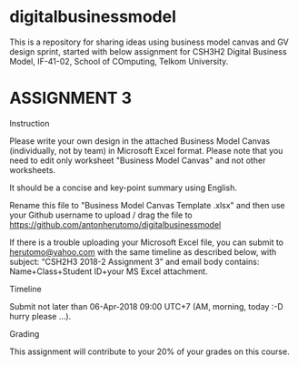# digitalbusinessmodel
This is a repository for sharing ideas using business model canvas and GV design sprint, started with below assignment for CSH3H2 Digital Business Model, IF-41-02, School of COmputing, Telkom University.


ASSIGNMENT 3
============


Instruction

Please write your own design in the attached Business Model Canvas (individually, not by team) in Microsoft Excel format. 
Please note that you need to edit only worksheet "Business Model Canvas" and not other worksheets. 

It should be a concise and key-point summary using English.

Rename this file to "Business Model Canvas Template <your-student-id>.xlsx" and
then use your Github username to upload / drag the file to https://github.com/antonherutomo/digitalbusinessmodel

If there is a trouble uploading your Microsoft Excel file, you can submit to herutomo@yahoo.com with the same timeline as described below, 
with subject: “CSH2H3 2018-2 Assignment 3” and email body contains: Name+Class+Student ID+your MS Excel attachment.


Timeline

Submit not later than 06-Apr-2018 09:00 UTC+7 (AM, morning, today :-D hurry please ...).


Grading

This assignment will contribute to your 20% of your grades on this course.
